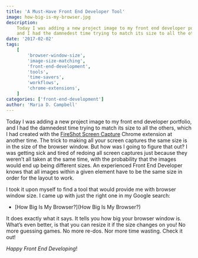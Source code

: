 ```yaml
---
title: 'A Must-Have Front End Developer Tool'
image: how-big-is-my-browser.jpg
description:
    Today I was adding a new project image to my front end developer portfolio,
    and I had the damnedest time trying to match its size to all the others.
date: '2017-02-02'
tags:
    [
        'browser-window-size',
        'image-size-matching',
        'front-end-development',
        'tools',
        'time-savers',
        'workflows',
        'chrome-extensions',
    ]
categories: ['front-end-development']
author: 'Maria D. Campbell'
---
```


Today I was adding a new project image to my front end developer portfolio, and
I had the damnedest time trying to match its size to all the others, which I had
created with the
[FireShot Screen Capture](https://chrome.google.com/webstore/detail/take-webpage-screenshots/mcbpblocgmgfnpjjppndjkmgjaogfceg)
Chrome extension at another time. The trick to making all your screen captures
the same size is in the size of the browser window. But how was I going to
figure that out? I was getting sick and tired of redoing all screen captures
just because they weren’t all taken at the same time, with the probability that
the images would end up being different sizes. An experienced Front End
Developer knows that all images within a given element have to be the same size
in order for the layout to work.

I took it upon myself to find a tool that would provide me with browser window
size. I came up with just the right one in my Google search:

-   [How Big Is My Browser?](How Big Is My Browser?)

It does exactly what it says. It tells you how big your browser window is.
What’s even better, is that you can resize it if the size changes on you! No
more guessing games. No more re-dos. Nor more time wasting. Check it out!

_Happy Front End Developing_!
